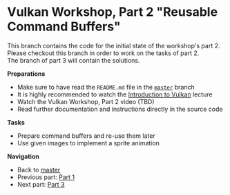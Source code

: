 # Vulkan Workshop, Part 2 "Reusable Command Buffers"

This branch contains the code for the initial state of the workshop's part 2.     
Please checkout this branch in order to work on the tasks of part 2.    
The branch of part 3 will contain the solutions.

**Preparations** 
* Make sure to have read the `README.md` file in the [`master`](https://github.com/cg-tuwien/VulkanWorkshop) branch
* It is highly recommended to watch the [Introduction to Vulkan](https://youtu.be/ZWV6zvKe9Hc) lecture 
* Watch the Vulkan Workshop, Part 2 video (TBD)
* Read further documentation and instructions directly in the source code

**Tasks**
* Prepare command buffers and re-use them later
* Use given images to implement a sprite animation

**Navigation**
* Back to [master](https://github.com/cg-tuwien/VulkanWorkshop)
* Previous part: [Part 1](https://github.com/cg-tuwien/VulkanWorkshop/tree/part1)
* Next part: [Part 3](https://github.com/cg-tuwien/VulkanWorkshop/tree/part3)
